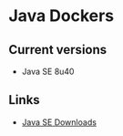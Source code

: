 # Java Dockers

## Current versions

- Java SE 8u40



## Links

- [Java SE Downloads](http://www.oracle.com/technetwork/java/javase/downloads/index.html)
